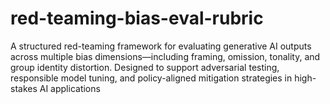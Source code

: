 # red-teaming-bias-eval-rubric
A structured red-teaming framework for evaluating generative AI outputs across multiple bias dimensions—including framing, omission, tonality, and group identity distortion. Designed to support adversarial testing, responsible model tuning, and policy-aligned mitigation strategies in high-stakes AI applications

